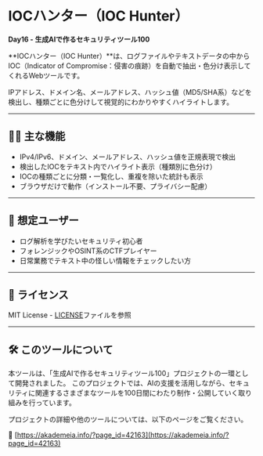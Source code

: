 # IOCハンター（IOC Hunter）

**Day16 - 生成AIで作るセキュリティツール100**

**IOCハンター（IOC Hunter）**は、ログファイルやテキストデータの中からIOC（Indicator of Compromise：侵害の痕跡）を自動で抽出・色分け表示してくれるWebツールです。

IPアドレス、ドメイン名、メールアドレス、ハッシュ値（MD5/SHA系）などを検出し、種類ごとに色分けして視覚的にわかりやすくハイライトします。

---

## 🕵️‍♂️ 主な機能

- IPv4/IPv6、ドメイン、メールアドレス、ハッシュ値を正規表現で検出
- 検出したIOCをテキスト内でハイライト表示（種類別に色分け）
- IOCの種類ごとに分類・一覧化し、重複を除いた統計も表示
- ブラウザだけで動作（インストール不要、プライバシー配慮）

---

## 🎯 想定ユーザー

- ログ解析を学びたいセキュリティ初心者
- フォレンジックやOSINT系のCTFプレイヤー
- 日常業務でテキスト中の怪しい情報をチェックしたい方

---

## 📄 ライセンス

MIT License - [LICENSE](LICENSE)ファイルを参照

---

## 🛠 このツールについて

本ツールは、「生成AIで作るセキュリティツール100」プロジェクトの一環として開発されました。 このプロジェクトでは、AIの支援を活用しながら、セキュリティに関連するさまざまなツールを100日間にわたり制作・公開していく取り組みを行っています。

プロジェクトの詳細や他のツールについては、以下のページをご覧ください。

🔗 [https://akademeia.info/?page_id=42163](https://akademeia.info/?page_id=42163)